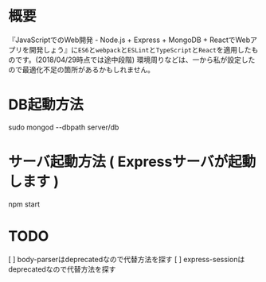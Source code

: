 # 概要
『JavaScriptでのWeb開発 - Node.js + Express + MongoDB + ReactでWebアプリを開発しょう』に`ES6`と`webpack`と`ESLint`と`TypeScript`と`React`を適用したものです。(2018/04/29時点では途中段階)
環境周りなどは、一から私が設定したので最適化不足の箇所があるかもしれません。

# DB起動方法
sudo mongod --dbpath server/db

# サーバ起動方法 ( Expressサーバが起動します )
npm start

# TODO
[ ] body-parserはdeprecatedなので代替方法を探す
[ ] express-sessionはdeprecatedなので代替方法を探す